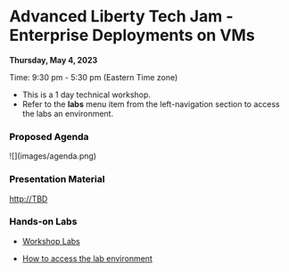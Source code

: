 # Advanced Liberty Tech Jam - Enterprise Deployments on VMs

<!--
![](images/bcbs-sc.png)
-->

**Thursday, May 4, 2023** 

Time: 9:30 pm - 5:30 pm (Eastern Time zone)



  - This is a 1 day technical workshop.  
  - Refer to the **labs** menu item from the left-navigation section to access the labs an environment. 
  
  
<h3 style="color:black">Proposed Agenda</h3>
![](images/agenda.png)



<h3 style="color:black">Presentation Material</h3>

[http://TBD](http://TBD)


<h3 style="color:black">Hands-on Labs</h3>


  - [Workshop Labs](./day1.md)  
  
  - [How to access the lab environment](./lab-env.md) 



